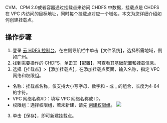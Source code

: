 CVM、CPM 2.0或者容器通过挂载点来访问 CHDFS 中数据，挂载点是 CHDFS 在 VPC 内访问的目标地址，同时每个挂载点对应一个域名，本文为您详细介绍如何创建挂载点。

## 操作步骤
1. 登录 [云 HDFS 控制台](https://console.cloud.tencent.com/chdfs)，在左侧导航栏中单击【文件系统】，选择所需地域，例如广州。
2. 找到需要操作的 CHDFS，单击其【配置】，可查看其基础配置和挂载信息。
3. 选择【挂载点】>【添加挂载点】，在添加挂载点页面，输入名称，指定 VPC 网络和权限组。
 - 名称：挂载点名称，仅支持大小写字母、数字和 - 或 _ 的组合，长度为4-64的字符。
 - VPC 网络名称/ID：填写 VPC 网络名称或 ID。
 - 权限组：选择权限组，若未新建，请先 [创建权限组](https://cloud.tencent.com/document/product/1105/37235)。
![](https://main.qcloudimg.com/raw/7eb88e68854e7cfe58feb6130bf1b531.png)
3. 单击【保存】，即可新建挂载点。
